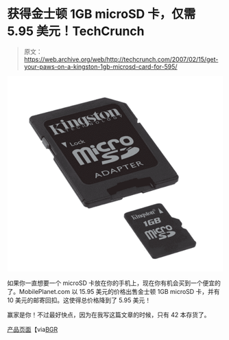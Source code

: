 # 获得金士顿 1GB microSD 卡，仅需 5.95 美元！TechCrunch

> 原文：<https://web.archive.org/web/http://techcrunch.com/2007/02/15/get-your-paws-on-a-kingston-1gb-microsd-card-for-595/>

![](img/252d8069d94b53c68ec97c4acba1b261.png)

如果你一直想要一个 microSD 卡放在你的手机上，现在你有机会买到一个便宜的了。MobilePlanet.com 以 15.95 美元的价格出售金士顿 1GB microSD 卡，并有 10 美元的邮寄回扣。这使得总价格降到了 5.95 美元！

赢家是你！不过最好快点，因为在我写这篇文章的时候，只有 42 本存货了。

[产品页面](https://web.archive.org/web/20150312092211/http://www.mobileplanet.com/p.aspx?i=140748)【via[BGR](https://web.archive.org/web/20150312092211/http://www.boygeniusreport.com/2007/02/15/kingston-1gb-microsd-card-for-only-595/)